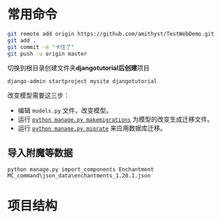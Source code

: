 # 常用命令

```bash
git remote add origin https://github.com/amithyst/TestWebDemo.git
git add .
git commit -m "卡住了"
git push -u origin master
```



切换到根目录创建文件夹**djangotutorial后创建**项目

```
django-admin startproject mysite djangotutorial
```

改变模型需要这三步：

* 编辑 `models.py` 文件，改变模型。
* 运行 [`python manage.py makemigrations`](https://docs.djangoproject.com/zh-hans/5.2/ref/django-admin/#django-admin-makemigrations) 为模型的改变生成迁移文件。
* 运行 [`python manage.py migrate`](https://docs.djangoproject.com/zh-hans/5.2/ref/django-admin/#django-admin-migrate) 来应用数据库迁移。

## 导入附魔等数据

`python manage.py import_components Enchantment MC_command\json_data\enchantments_1.20.1.json`

# 项目结构

